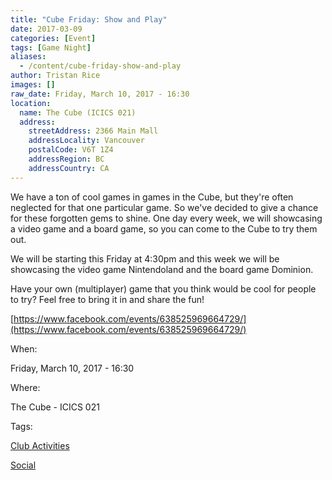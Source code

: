 ```yaml
---
title: "Cube Friday: Show and Play"
date: 2017-03-09
categories: [Event]
tags: [Game Night]
aliases:
  - /content/cube-friday-show-and-play
author: Tristan Rice
images: []
raw_date: Friday, March 10, 2017 - 16:30
location:
  name: The Cube (ICICS 021)
  address:
    streetAddress: 2366 Main Mall
    addressLocality: Vancouver
    postalCode: V6T 1Z4
    addressRegion: BC
    addressCountry: CA
---
```


We have a ton of cool games in games in the Cube, but they're often neglected for that one particular game. So we've decided to give a chance for these forgotten gems to shine. One day every week, we will showcasing a video game and a board game, so you can come to the Cube to try them out.

We will be starting this Friday at 4:30pm and this week we will be showcasing the video game Nintendoland and the board game Dominion.

Have your own (multiplayer) game that you think would be cool for people to try? Feel free to bring it in and share the fun!

[https://www.facebook.com/events/638525969664729/](https://www.facebook.com/events/638525969664729/)

When: 

Friday, March 10, 2017 - 16:30

Where: 

The Cube - ICICS 021

Tags: 

[Club Activities](/club)

[Social](/social)

